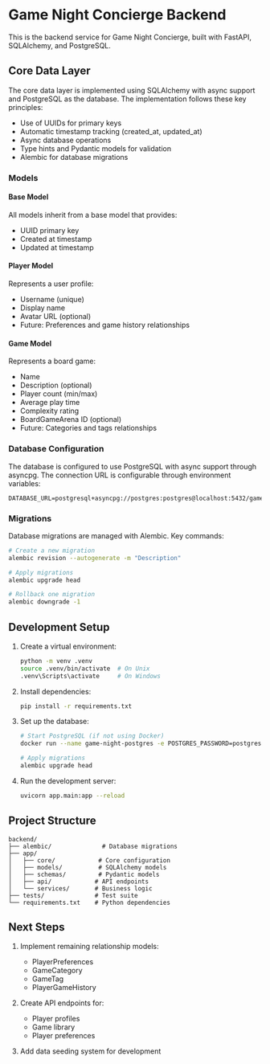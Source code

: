 # Game Night Concierge Backend

This is the backend service for Game Night Concierge, built with FastAPI, SQLAlchemy, and PostgreSQL.

## Core Data Layer

The core data layer is implemented using SQLAlchemy with async support and PostgreSQL as the database. The implementation follows these key principles:

- Use of UUIDs for primary keys
- Automatic timestamp tracking (created_at, updated_at)
- Async database operations
- Type hints and Pydantic models for validation
- Alembic for database migrations

### Models

#### Base Model
All models inherit from a base model that provides:
- UUID primary key
- Created at timestamp
- Updated at timestamp

#### Player Model
Represents a user profile:
- Username (unique)
- Display name
- Avatar URL (optional)
- Future: Preferences and game history relationships

#### Game Model
Represents a board game:
- Name
- Description (optional)
- Player count (min/max)
- Average play time
- Complexity rating
- BoardGameArena ID (optional)
- Future: Categories and tags relationships

### Database Configuration

The database is configured to use PostgreSQL with async support through asyncpg. The connection URL is configurable through environment variables:

```env
DATABASE_URL=postgresql+asyncpg://postgres:postgres@localhost:5432/game_night_dev
```

### Migrations

Database migrations are managed with Alembic. Key commands:

```bash
# Create a new migration
alembic revision --autogenerate -m "Description"

# Apply migrations
alembic upgrade head

# Rollback one migration
alembic downgrade -1
```

## Development Setup

1. Create a virtual environment:
   ```bash
   python -m venv .venv
   source .venv/bin/activate  # On Unix
   .venv\Scripts\activate     # On Windows
   ```

2. Install dependencies:
   ```bash
   pip install -r requirements.txt
   ```

3. Set up the database:
   ```bash
   # Start PostgreSQL (if not using Docker)
   docker run --name game-night-postgres -e POSTGRES_PASSWORD=postgres -p 5432:5432 -d postgres:16

   # Apply migrations
   alembic upgrade head
   ```

4. Run the development server:
   ```bash
   uvicorn app.main:app --reload
   ```

## Project Structure

```
backend/
├── alembic/              # Database migrations
├── app/
│   ├── core/            # Core configuration
│   ├── models/          # SQLAlchemy models
│   ├── schemas/         # Pydantic models
│   ├── api/            # API endpoints
│   └── services/       # Business logic
├── tests/              # Test suite
└── requirements.txt    # Python dependencies
```

## Next Steps

1. Implement remaining relationship models:
   - PlayerPreferences
   - GameCategory
   - GameTag
   - PlayerGameHistory

2. Create API endpoints for:
   - Player profiles
   - Game library
   - Player preferences

3. Add data seeding system for development 